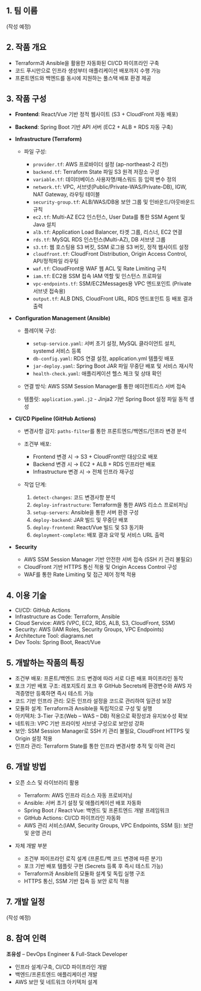 ## 1. 팀 이름

(작성 예정)

## 2. 작품 개요

* Terraform과 Ansible을 활용한 자동화된 CI/CD 파이프라인 구축
* 코드 푸시만으로 인프라 생성부터 애플리케이션 배포까지 수행 가능
* 프론트엔드와 백엔드를 동시에 지원하는 풀스택 배포 환경 제공

## 3. 작품 구성

* **Frontend**: React/Vue 기반 정적 웹사이트 (S3 + CloudFront 자동 배포)
* **Backend**: Spring Boot 기반 API 서버 (EC2 + ALB + RDS 자동 구축)
* **Infrastructure (Terraform)**

  * 파일 구성:

    * `provider.tf`: AWS 프로바이더 설정 (ap-northeast-2 리전)
    * `backend.tf`: Terraform State 파일 S3 원격 저장소 구성
    * `variable.tf`: 데이터베이스 사용자명/패스워드 등 입력 변수 정의
    * `network.tf`: VPC, 서브넷(Public/Private-WAS/Private-DB), IGW, NAT Gateway, 라우팅 테이블
    * `security-group.tf`: ALB/WAS/DB용 보안 그룹 및 인바운드/아웃바운드 규칙
    * `ec2.tf`: Multi-AZ EC2 인스턴스, User Data를 통한 SSM Agent 및 Java 설치
    * `alb.tf`: Application Load Balancer, 타겟 그룹, 리스너, EC2 연결
    * `rds.tf`: MySQL RDS 인스턴스(Multi-AZ), DB 서브넷 그룹
    * `s3.tf`: 웹 호스팅용 S3 버킷, SSM 로그용 S3 버킷, 정적 웹사이트 설정
    * `cloudfront.tf`: CloudFront Distribution, Origin Access Control, API/정적파일 라우팅
    * `waf.tf`: CloudFront용 WAF 웹 ACL 및 Rate Limiting 규칙
    * `iam.tf`: EC2용 SSM 접속 IAM 역할 및 인스턴스 프로파일
    * `vpc-endpoints.tf`: SSM/EC2Messages용 VPC 엔드포인트 (Private 서브넷 접속용)
    * `output.tf`: ALB DNS, CloudFront URL, RDS 엔드포인트 등 배포 결과 출력
* **Configuration Management (Ansible)**

  * 플레이북 구성:

    * `setup-service.yaml`: 서버 초기 설정, MySQL 클라이언트 설치, systemd 서비스 등록
    * `db-config.yaml`: RDS 연결 설정, application.yml 템플릿 배포
    * `jar-deploy.yaml`: Spring Boot JAR 파일 무중단 배포 및 서비스 재시작
    * `health-check.yaml`: 애플리케이션 헬스 체크 및 상태 확인
  * 연결 방식: AWS SSM Session Manager를 통한 에이전트리스 서버 접속
  * 템플릿: `application.yaml.j2` - Jinja2 기반 Spring Boot 설정 파일 동적 생성
* **CI/CD Pipeline (GitHub Actions)**

  * 변경사항 감지: `paths-filter`를 통한 프론트엔드/백엔드/인프라 변경 분석
  * 조건부 배포:

    * Frontend 변경 시 → S3 + CloudFront만 대상으로 배포
    * Backend 변경 시 → EC2 + ALB + RDS 인프라만 배포
    * Infrastructure 변경 시 → 전체 인프라 재구성
  * 작업 단계:

    1. `detect-changes`: 코드 변경사항 분석
    2. `deploy-infrastructure`: Terraform을 통한 AWS 리소스 프로비저닝
    3. `setup-servers`: Ansible을 통한 서버 환경 구성
    4. `deploy-backend`: JAR 빌드 및 무중단 배포
    5. `deploy-frontend`: React/Vue 빌드 및 S3 동기화
    6. `deployment-complete`: 배포 결과 요약 및 서비스 URL 출력
* **Security**

  * AWS SSM Session Manager 기반 안전한 서버 접속 (SSH 키 관리 불필요)
  * CloudFront 기반 HTTPS 통신 적용 및 Origin Access Control 구성
  * WAF를 통한 Rate Limiting 및 접근 제어 정책 적용

## 4. 이용 기술

* CI/CD: GitHub Actions
* Infrastructure as Code: Terraform, Ansible
* Cloud Service: AWS (VPC, EC2, RDS, ALB, S3, CloudFront, SSM)
* Security: AWS (IAM Roles, Security Groups, VPC Endpoints)
* Architecture Tool: diagrams.net
* Dev Tools: Spring Boot, React/Vue

## 5. 개발하는 작품의 특징

* 조건부 배포: 프론트/백엔드 코드 변경에 따라 서로 다른 배포 파이프라인 동작
* 포크 기반 배포 구조: 레포지토리 포크 후 GitHub Secrets에 환경변수와 AWS 자격증명만 등록하면 즉시 테스트 가능
* 코드 기반 인프라 관리: 모든 인프라 설정을 코드로 관리하여 일관성 보장
* 모듈화 설계: Terraform과 Ansible을 독립적으로 구성 및 실행
* 아키텍처: 3-Tier 구조(Web – WAS – DB) 적용으로 확장성과 유지보수성 확보
* 네트워크: VPC 기반 프라이빗 서브넷 구성으로 보안성 강화
* 보안: SSM Session Manager로 SSH 키 관리 불필요, CloudFront HTTPS 및 Origin 설정 적용
* 인프라 관리: Terraform State를 통한 인프라 변경사항 추적 및 이력 관리

## 6. 개발 방법

* 오픈 소스 및 라이브러리 활용

  * Terraform: AWS 인프라 리소스 자동 프로비저닝
  * Ansible: 서버 초기 설정 및 애플리케이션 배포 자동화
  * Spring Boot / React·Vue: 백엔드 및 프론트엔드 개발 프레임워크
  * GitHub Actions: CI/CD 파이프라인 자동화
  * AWS 관리 서비스(IAM, Security Groups, VPC Endpoints, SSM 등): 보안 및 운영 관리
* 자체 개발 부분

  * 조건부 파이프라인 로직 설계 (프론트/백 코드 변경에 따른 분기)
  * 포크 기반 배포 템플릿 구현 (Secrets 등록 후 즉시 테스트 가능)
  * Terraform과 Ansible의 모듈화 설계 및 독립 실행 구조
  * HTTPS 통신, SSM 기반 접속 등 보안 로직 적용

## 7. 개발 일정

(작성 예정)

## 8. 참여 인력

**조유성** – DevOps Engineer & Full-Stack Developer

* 인프라 설계/구축, CI/CD 파이프라인 개발
* 백엔드/프론트엔드 애플리케이션 개발
* AWS 보안 및 네트워크 아키텍처 설계
